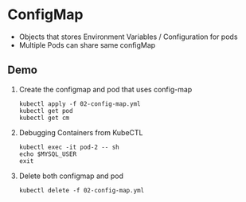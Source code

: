 # ConfigMap

- Objects that stores Environment Variables / Configuration for pods
- Multiple Pods can share same configMap

## Demo

1.	Create the configmap and pod that uses config-map

	```
	kubectl apply -f 02-config-map.yml
	kubectl get pod
	kubectl get cm
	```

1.	Debugging Containers from KubeCTL

	```
	kubectl exec -it pod-2 -- sh
	echo $MYSQL_USER
	exit
	```

1.	Delete both configmap and pod

	```
	kubectl delete -f 02-config-map.yml
	```

